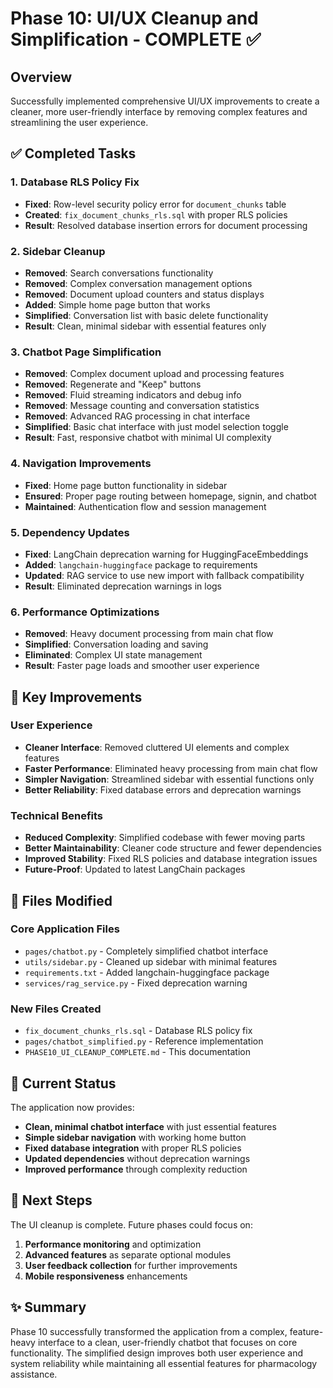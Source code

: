 # Phase 10: UI/UX Cleanup and Simplification - COMPLETE ✅

## Overview
Successfully implemented comprehensive UI/UX improvements to create a cleaner, more user-friendly interface by removing complex features and streamlining the user experience.

## ✅ Completed Tasks

### 1. Database RLS Policy Fix
- **Fixed**: Row-level security policy error for `document_chunks` table
- **Created**: `fix_document_chunks_rls.sql` with proper RLS policies
- **Result**: Resolved database insertion errors for document processing

### 2. Sidebar Cleanup
- **Removed**: Search conversations functionality
- **Removed**: Complex conversation management options
- **Removed**: Document upload counters and status displays
- **Added**: Simple home page button that works
- **Simplified**: Conversation list with basic delete functionality
- **Result**: Clean, minimal sidebar with essential features only

### 3. Chatbot Page Simplification
- **Removed**: Complex document upload and processing features
- **Removed**: Regenerate and "Keep" buttons
- **Removed**: Fluid streaming indicators and debug info
- **Removed**: Message counting and conversation statistics
- **Removed**: Advanced RAG processing in chat interface
- **Simplified**: Basic chat interface with just model selection toggle
- **Result**: Fast, responsive chatbot with minimal UI complexity

### 4. Navigation Improvements
- **Fixed**: Home page button functionality in sidebar
- **Ensured**: Proper page routing between homepage, signin, and chatbot
- **Maintained**: Authentication flow and session management

### 5. Dependency Updates
- **Fixed**: LangChain deprecation warning for HuggingFaceEmbeddings
- **Added**: `langchain-huggingface` package to requirements
- **Updated**: RAG service to use new import with fallback compatibility
- **Result**: Eliminated deprecation warnings in logs

### 6. Performance Optimizations
- **Removed**: Heavy document processing from main chat flow
- **Simplified**: Conversation loading and saving
- **Eliminated**: Complex UI state management
- **Result**: Faster page loads and smoother user experience

## 🎯 Key Improvements

### User Experience
- **Cleaner Interface**: Removed cluttered UI elements and complex features
- **Faster Performance**: Eliminated heavy processing from main chat flow
- **Simpler Navigation**: Streamlined sidebar with essential functions only
- **Better Reliability**: Fixed database errors and deprecation warnings

### Technical Benefits
- **Reduced Complexity**: Simplified codebase with fewer moving parts
- **Better Maintainability**: Cleaner code structure and fewer dependencies
- **Improved Stability**: Fixed RLS policies and database integration issues
- **Future-Proof**: Updated to latest LangChain packages

## 📁 Files Modified

### Core Application Files
- `pages/chatbot.py` - Completely simplified chatbot interface
- `utils/sidebar.py` - Cleaned up sidebar with minimal features
- `requirements.txt` - Added langchain-huggingface package
- `services/rag_service.py` - Fixed deprecation warning

### New Files Created
- `fix_document_chunks_rls.sql` - Database RLS policy fix
- `pages/chatbot_simplified.py` - Reference implementation
- `PHASE10_UI_CLEANUP_COMPLETE.md` - This documentation

## 🚀 Current Status

The application now provides:
- **Clean, minimal chatbot interface** with just essential features
- **Simple sidebar navigation** with working home button
- **Fixed database integration** with proper RLS policies
- **Updated dependencies** without deprecation warnings
- **Improved performance** through complexity reduction

## 🔄 Next Steps

The UI cleanup is complete. Future phases could focus on:
1. **Performance monitoring** and optimization
2. **Advanced features** as separate optional modules
3. **User feedback collection** for further improvements
4. **Mobile responsiveness** enhancements

## ✨ Summary

Phase 10 successfully transformed the application from a complex, feature-heavy interface to a clean, user-friendly chatbot that focuses on core functionality. The simplified design improves both user experience and system reliability while maintaining all essential features for pharmacology assistance.